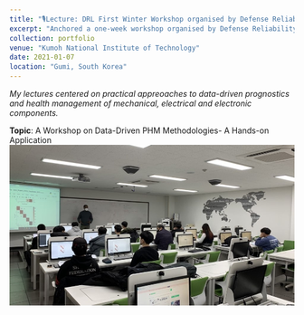 ```yaml
---
title: "🎙️Lecture: DRL First Winter Workshop organised by Defense Reliability Laboratory"
excerpt: "Anchored a one-week workshop organised by Defense Reliability Laboratory, Kumoh National Institute of Technology for graduate and undergraduate students for practical approaches to data-driven prognostics and health management of mechanical, electrical and electronic components."
collection: portfolio
venue: "Kumoh National Institute of Technology"
date: 2021-01-07
location: "Gumi, South Korea"
---
```


*My lectures centered on practical appreoaches to data-driven prognostics and health management of mechanical, electrical and electronic components.*

**Topic**: A Workshop on Data-Driven PHM Methodologies- A Hands-on Application
<br/><img src='/images/lecture1.jpg'> 

<!-- --Read <a href="https://zenodo.org/records/7319284">Ugochukwu Akpudo's Provocation Statement</a>

--Read <a href="https://zenodo.org/records/7324817">Jude Dzvela Kong's Provocation Statement</a>

--Read <a href="https://zenodo.org/records/7323467">Jake Okechukwu Effoduh's Provocation Statement</a> -->